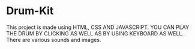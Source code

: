 # Drum-Kit
This project is made using HTML, CSS AND JAVASCRIPT. YOU CAN PLAY THE DRUM BY CLICKING AS WELL AS BY USING KEYBOARD AS WELL.
There are various sounds and images.
